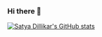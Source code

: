 ### Hi there 👋

[![Satya Dillikar's GitHub stats](https://github-readme-stats.vercel.app/api?username=satya-dillikar)](https://github.com/satya-dillikar/github-readme-stats)

<!--
**satya-dillikar/satya-dillikar** is a ✨ _special_ ✨ repository because its `README.md` (this file) appears on your GitHub profile.

Here are some ideas to get you started:

- 🔭 I’m currently working on ...
- 🌱 I’m currently learning ...
- 👯 I’m looking to collaborate on ...
- 🤔 I’m looking for help with ...
- 💬 Ask me about ...
- 📫 How to reach me: ...
- 😄 Pronouns: ...
- ⚡ Fun fact: ...
-->

